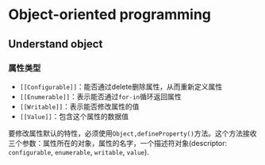 # Object-oriented programming

## Understand object

### 属性类型

- `[[Configurable]]`：能否通过delete删除属性，从而重新定义属性
- `[[Enumerable]]`：表示能否通过`for-in`循环返回属性
- `[[Writable]]`：表示能否修改属性的值
- `[[Value]]`：包含这个属性的数据值

要修改属性默认的特性，必须使用`Object,defineProperty()`方法。这个方法接收三个参数：属性所在的对象，属性的名字，一个描述符对象(descriptor: `configurable`, `enumerable`, `writable`, `value`).
